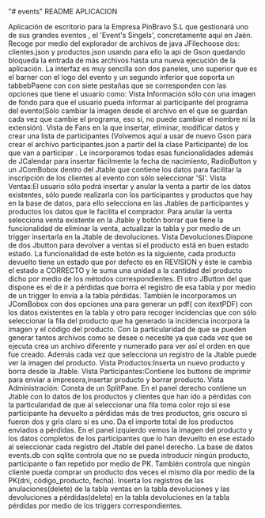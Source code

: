 "# events" 
    README APLICACION

Aplicación de escritorio para la Empresa PinBravo S.L que gestionará uno de sus grandes eventos , el  'Event's Singels', concretamente aquí en Jaén.
Recoge por medio del explorador de archivos de java JFilechoose dos: clientes.json y productos.json  usando para ello la api de Gson quedando bloqueda la entrada de más archivos hasta una nueva ejecución de la aplicación.
La interfaz es muy sencilla son dos paneles, uno superior que es el barner con el logo del evento y
un segundo inferior que soporta un tabbebPaene con con siete pestañas que se corresponden con las opciones que tiene el usuario como:
Vista Información sólo con una imagen de fondo para que el usuario pueda informar al participante del programa del evento(Sólo cambiar la imagen desde el archivo en el que se guardan cada vez que cambie el programa, eso sí, no puede cambiar el nombre ni la extensión).
Vista de Fans en la que insertar, eliminar,  modificar  datos y crear  una lista de participantes (Volvemos aquí a usar de nuevo Gson para crear el archivo participantes.json a partir del la clase Participante)  de los que van a participar .
Le incorporamos todas esas funcionalidades además de JCalendar para insertar fácilmente la fecha de nacimiento, RadioButton  y un JComBobox dentro del Jtable que contiene los datos para facilitar la inscripción de los clientes al evento con sólo seleccionar  'SI'. 
Vista Ventas:El usuario sólo podrá insertar y anular la venta a partir de los datos existentes, sólo puede realizarla con los participantes y productos que hay en la base de datos, para ello selecciona en las Jtables de participantes y productos los datos que le facilita el comprador.
Para anular la venta selecciona venta existente en la Jtable y botón borrar que tiene la funcionalidad de eliminar la venta, actualizar la tabla y por medio de un trigger insertarla en la Jtable de devoluciones.
Vista Devoluciones:Dispone de dos Jbutton para devolver a ventas si el producto está en buen estado estado. La funcionalidad de este botón es la siguiente, cada producto devuelto tiene un estado que por defecto es en REVISION y éste le cambia el estado a CORRECTO y le suma una unidad a la cantidad del producto dicho por medio de los métodos correspondientes.
El otro JButton del que dispone es el de ir a pérdidas que borra el registro de esa tabla y por medio de un trigger lo envía a la tabla pérdidas.
También le incorporamos un JComBobox con dos opciones una para generar un pdf( con itextPDF) con los datos existentes en la tabla y otro para recoger incidencias que con sólo seleccionar la fila del producto  que ha generado la incidencia incorpora la imagen y el código del producto.
Con la particularidad de que se pueden generar tantos archivos como se desee o necesite ya que cada vez que se ejecuta crea un archivo diferente y numerado para ver así el orden en que fue creado.
Además cada vez que selecciona un registro de la Jtable puede ver la imagen del producto.
Vista Productos:Inserta un nuevo producto y borra desde la Jtable.
Vista Participantes:Contiene los buttons de imprimir para enviar a impresora,insertar producto y borrar producto.
Vista Administración: Consta de un SplitPane.
En el panel derecho contiene un Jtable con lo datos de los productos y clientes que han ido a pérdidas  con la particularidad de que al seleccionar una fila toma color rojo si ese participante ha devuelto a pérdidas más de tres productos, gris oscuro si fueron dos y gris claro si es uno.
Da el importe total de los productos enviados a pérdidas.
En el panel izquierdo vemos la imagen del producto y los datos completos de los participantes que lo han devuelto en ese estado al seleccionar cada registro del Jtable del panel derecho.
La base de datos events.db con sqlite controla que no se pueda introducir ningún producto, participante o fan repetido por medio de PK.
También controla que ningún cliente pueda comprar un producto dos veces el mismo día por medio de la PK(dni, código_producto, fecha).
Inserta los registros de las anulaciones(delete) de la tabla ventas en la tabla devoluciones y las devoluciones a pérdidas(delete)  en la tabla devoluciones en la tabla pérdidas por medio de los triggers correspondientes.

